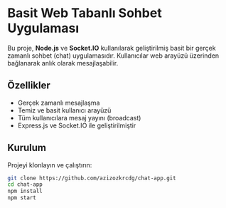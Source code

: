 # Basit Web Tabanlı Sohbet Uygulaması

Bu proje, **Node.js** ve **Socket.IO** kullanılarak geliştirilmiş basit bir gerçek zamanlı sohbet (chat) uygulamasıdır. Kullanıcılar web arayüzü üzerinden bağlanarak anlık olarak mesajlaşabilir.

## Özellikler

- Gerçek zamanlı mesajlaşma
- Temiz ve basit kullanıcı arayüzü
- Tüm kullanıcılara mesaj yayını (broadcast)
- Express.js ve Socket.IO ile geliştirilmiştir

## Kurulum

Projeyi klonlayın ve çalıştırın:

```bash
git clone https://github.com/azizozkrcdg/chat-app.git
cd chat-app
npm install
npm start
